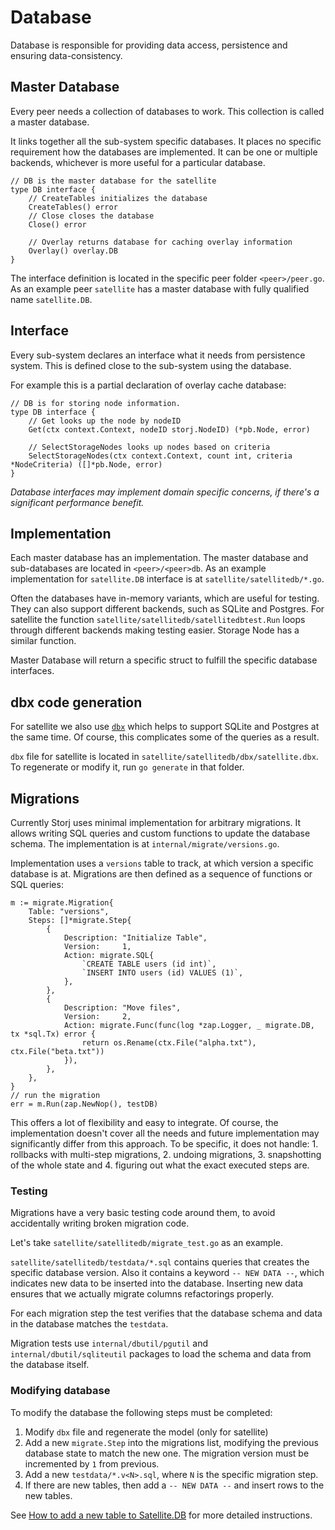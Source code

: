 # Database

Database is responsible for providing data access, persistence and ensuring data-consistency.

## Master Database

Every peer needs a collection of databases to work. This collection is called a master database.

It links together all the sub-system specific databases. It places no specific requirement how the databases are implemented. It can be one or multiple backends, whichever is more useful for a particular database.

```
// DB is the master database for the satellite
type DB interface {
	// CreateTables initializes the database
	CreateTables() error
	// Close closes the database
	Close() error

	// Overlay returns database for caching overlay information
	Overlay() overlay.DB
}
```

The interface definition is located in the specific peer folder `<peer>/peer.go`. As an example peer `satellite` has a master database with fully qualified name `satellite.DB`.

## Interface

Every sub-system declares an interface what it needs from persistence system. This is defined close to the sub-system using the database.

For example this is a partial declaration of overlay cache database:

```
// DB is for storing node information.
type DB interface {
	// Get looks up the node by nodeID
	Get(ctx context.Context, nodeID storj.NodeID) (*pb.Node, error)

	// SelectStorageNodes looks up nodes based on criteria
	SelectStorageNodes(ctx context.Context, count int, criteria *NodeCriteria) ([]*pb.Node, error)
}
```

_Database interfaces may implement domain specific concerns, if there's a significant performance benefit._

## Implementation

Each master database has an implementation. The master database and sub-databases are located in `<peer>/<peer>db`. As an example implementation for `satellite.DB` interface is at `satellite/satellitedb/*.go`.

Often the databases have in-memory variants, which are useful for testing. They can also support different backends, such as SQLite and Postgres. For satellite the function `satellite/satellitedb/satellitedbtest.Run` loops through different backends making testing easier. Storage Node has a similar function.

Master Database will return a specific struct to fulfill the specific database interfaces.

## dbx code generation

For satellite we also use [`dbx`](https://github.com/storj/dbx/) which helps to support SQLite and Postgres at the same time. Of course, this complicates some of the queries as a result.

`dbx` file for satellite is located in `satellite/satellitedb/dbx/satellite.dbx`. To regenerate or modify it, run `go generate` in that folder.

## Migrations

Currently Storj uses minimal implementation for arbitrary migrations. It allows writing SQL queries and custom functions to update the database schema. The implementation is at `internal/migrate/versions.go`.

Implementation uses a `versions` table to track, at which version a specific database is at. Migrations are then defined as a sequence of functions or SQL queries:

```
m := migrate.Migration{
	Table: "versions",
	Steps: []*migrate.Step{
		{
			Description: "Initialize Table",
			Version:     1,
			Action: migrate.SQL{
				`CREATE TABLE users (id int)`,
				`INSERT INTO users (id) VALUES (1)`,
			},
		},
		{
			Description: "Move files",
			Version:     2,
			Action: migrate.Func(func(log *zap.Logger, _ migrate.DB, tx *sql.Tx) error {
				return os.Rename(ctx.File("alpha.txt"), ctx.File("beta.txt"))
			}),
		},
	},
}
// run the migration
err = m.Run(zap.NewNop(), testDB)
```

This offers a lot of flexibility and easy to integrate. Of course, the implementation doesn't cover all the needs and future implementation may significantly differ from this approach. To be specific, it does not handle: 1. rollbacks with multi-step migrations, 2. undoing migrations, 3. snapshotting of the whole state and 4. figuring out what the exact executed steps are.

### Testing

Migrations have a very basic testing code around them, to avoid accidentally writing broken migration code.

Let's take `satellite/satellitedb/migrate_test.go` as an example.

`satellite/satellitedb/testdata/*.sql` contains queries that creates the specific database version. Also it contains a keyword `-- NEW DATA --`, which indicates new data to be inserted into the database. Inserting new data ensures that we actually migrate columns refactorings properly.

For each migration step the test verifies that the database schema and data in the database matches the `testdata`.

Migration tests use `internal/dbutil/pgutil` and `internal/dbutil/sqliteutil` packages to load the schema and data from the database itself.


### Modifying database

To modify the database the following steps must be completed:

1. Modify `dbx` file and regenerate the model (only for satellite)
2. Add a new `migrate.Step` into the migrations list, modifying the previous database state to match the new one. The migration version must be incremented by `1` from previous.
3. Add a new `testdata/*.v<N>.sql`, where `N` is the specific migration step.
4. If there are new tables, then add a `-- NEW DATA --` and insert rows to the new tables.

See [How to add a new table to Satellite.DB](Satellite-how-to-new-table) for more detailed instructions.
